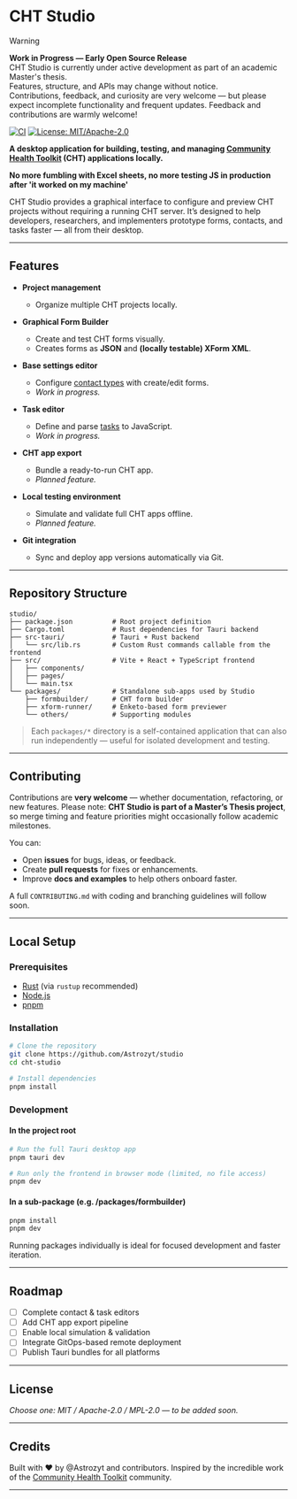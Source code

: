 # CHT Studio

> [!WARNING]  
> **Work in Progress — Early Open Source Release**  
> CHT Studio is currently under active development as part of an academic Master's thesis.  
> Features, structure, and APIs may change without notice.  
> Contributions, feedback, and curiosity are very welcome — but please expect incomplete functionality and frequent updates.
> Feedback and contributions are warmly welcome!

[![CI](https://github.com/<you>/cht-studio/actions/workflows/ci.yml/badge.svg)](…)
[![License: MIT/Apache-2.0](https://img.shields.io/badge/license-MIT%20or%20Apache--2.0-blue.svg)](#)

**A desktop application for building, testing, and managing [Community Health Toolkit](https://communityhealthtoolkit.org/) (CHT) applications locally.**

**No more fumbling with Excel sheets, no more testing JS in production after 'it worked on my machine'**

CHT Studio provides a graphical interface to configure and preview CHT projects without requiring a running CHT server. It’s designed to help developers, researchers, and implementers prototype forms, contacts, and tasks faster — all from their desktop.

---

## Features

* **Project management**

  * Organize multiple CHT projects locally.
* **Graphical Form Builder**

  * Create and test CHT forms visually.
  * Creates forms as **JSON** and **(locally testable) XForm XML**.
* **Base settings editor**

  * Configure [contact types](https://docs.communityhealthtoolkit.org/building/contact-management/contacts/) with create/edit forms.
  * *Work in progress.*
* **Task editor**

  * Define and parse [tasks](https://docs.communityhealthtoolkit.org/building/tasks/) to JavaScript.
  * *Work in progress.*
* **CHT app export**

  * Bundle a ready-to-run CHT app.
  * *Planned feature.*
* **Local testing environment**

  * Simulate and validate full CHT apps offline.
  * *Planned feature.*
* **Git integration**

  * Sync and deploy app versions automatically via Git.

---

## Repository Structure

```
studio/
├── package.json          # Root project definition
├── Cargo.toml            # Rust dependencies for Tauri backend
├── src-tauri/            # Tauri + Rust backend
│   └── src/lib.rs        # Custom Rust commands callable from the frontend
├── src/                  # Vite + React + TypeScript frontend
│   ├── components/
│   ├── pages/
│   └── main.tsx
└── packages/             # Standalone sub-apps used by Studio
    ├── formbuilder/      # CHT form builder
    ├── xform-runner/     # Enketo-based form previewer
    └── others/           # Supporting modules
```

> Each `packages/*` directory is a self-contained application that can also run independently — useful for isolated development and testing.

---

## Contributing

Contributions are **very welcome** — whether documentation, refactoring, or new features.
Please note: **CHT Studio is part of a Master’s Thesis project**, so merge timing and feature priorities might occasionally follow academic milestones.

You can:

* Open **issues** for bugs, ideas, or feedback.
* Create **pull requests** for fixes or enhancements.
* Improve **docs and examples** to help others onboard faster.

A full `CONTRIBUTING.md` with coding and branching guidelines will follow soon.

---

## Local Setup

### Prerequisites

* [Rust](https://rust-lang.org/tools/install) (via `rustup` recommended)
* [Node.js](https://nodejs.org/)
* [pnpm](https://pnpm.io/)

### Installation

```bash
# Clone the repository
git clone https://github.com/Astrozyt/studio
cd cht-studio

# Install dependencies
pnpm install
```

### Development

#### In the project root

```bash
# Run the full Tauri desktop app
pnpm tauri dev

# Run only the frontend in browser mode (limited, no file access)
pnpm dev
```

#### In a sub-package (e.g. /packages/formbuilder)

```bash
pnpm install
pnpm dev
```

Running packages individually is ideal for focused development and faster iteration.

---

## Roadmap

* [ ] Complete contact & task editors
* [ ] Add CHT app export pipeline
* [ ] Enable local simulation & validation
* [ ] Integrate GitOps-based remote deployment
* [ ] Publish Tauri bundles for all platforms

---

## License

*Choose one: MIT / Apache-2.0 / MPL-2.0 — to be added soon.*

---

## Credits

Built with ❤️ by @Astrozyt and contributors.
Inspired by the incredible work of the [Community Health Toolkit](https://communityhealthtoolkit.org/) community.

---
